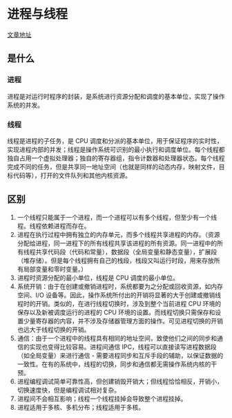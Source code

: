 # 进程与线程

[文章地址](https://cloud.tencent.com/developer/article/1688297)

## 是什么

### 进程

进程是对运行时程序的封装，是系统进行资源分配和调度的基本单位，实现了操作系统的并发。

### 线程

线程是进程的子任务，是 CPU 调度和分派的基本单位，用于保证程序的实时性，实现进程内部的并发；线程是操作系统可识别的最小执行和调度单位。每个线程都独自占用一个虚拟处理器；独自的寄存器组，指令计数器和处理器状态。每个线程完成不同的任务，但是共享同一地址空间（也就是同样的动态内存，映射文件，目标代码等），打开的文件队列和其他内核资源。

## 区别

1. 一个线程只能属于一个进程，而一个进程可以有多个线程，但至少有一个线程。线程依赖进程而存在。
2. 进程在执行过程中拥有独立的内存单元，而多个线程共享进程的内存。（资源分配给进程，同一进程下的所有线程共享该进程的所有资源。同一进程中的所有线程共享代码段（代码和常量），数据段（全局变量和静态变量），扩展段（堆存储）。但是每个线程拥有自己的栈段，栈段又叫运行时段，用来存放所有局部变量和零时变量。）
3. 进程时资源分配的最小单位，线程是 CPU 调度的最小单位。
4. 系统开销：由于在创建或撤销进程时，系统都要为之分配或回收资源，如内存空间、I/O 设备等。因此，操作系统所付出的开销将显著的大于创建或撤销线程时的开销。类似的，在进行线程切换时，涉及到整个当前进程 CPU 环境的保存以及新被调度运行的进程的 CPU 环境的设置。而线程切换只需保存和设置少量寄存器的内容，并不涉及存储器管理方面的操作。可见进程切换的开销也远大于线程切换的开销。
5. 通信：由于一个进程中的线程具有相同的地址空间，致使他们之间的同步和通信的实现也变得比较容易。进程间通信 IPC，线程可以直接读写进程数据段（如全局变量）来进行通信 - 需要进程同步和互斥手段的辅助，以保证数据的一致性。在有的系统中，线程的切换，同步和通信都无需操作系统内核的干预。
6. 进程编程调试简单可靠性高，但创建销毁开销大；但线程恰恰相反，开销小，切换速度快，但是编程调试相对复杂。
7. 进程间不会相互影响；线程一个线程挂掉会导致整个进程挂掉。
8. 进程适用于多核、多机分布；线程适用于多核。
